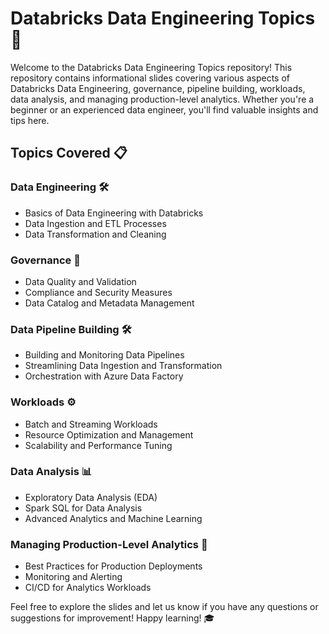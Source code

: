 # Databricks Data Engineering Topics 🚀

Welcome to the Databricks Data Engineering Topics repository! This repository contains informational slides covering various aspects of Databricks Data Engineering, governance, pipeline building, workloads, data analysis, and managing production-level analytics. Whether you're a beginner or an experienced data engineer, you'll find valuable insights and tips here.

## Topics Covered 📋

### Data Engineering 🛠️
- Basics of Data Engineering with Databricks
- Data Ingestion and ETL Processes
- Data Transformation and Cleaning

### Governance 📜
- Data Quality and Validation
- Compliance and Security Measures
- Data Catalog and Metadata Management

### Data Pipeline Building 🛠️
- Building and Monitoring Data Pipelines
- Streamlining Data Ingestion and Transformation
- Orchestration with Azure Data Factory

### Workloads ⚙️
- Batch and Streaming Workloads
- Resource Optimization and Management
- Scalability and Performance Tuning

### Data Analysis 📊
- Exploratory Data Analysis (EDA)
- Spark SQL for Data Analysis
- Advanced Analytics and Machine Learning

### Managing Production-Level Analytics 🚀
- Best Practices for Production Deployments
- Monitoring and Alerting
- CI/CD for Analytics Workloads

Feel free to explore the slides and let us know if you have any questions or suggestions for improvement! Happy learning! 🎓
